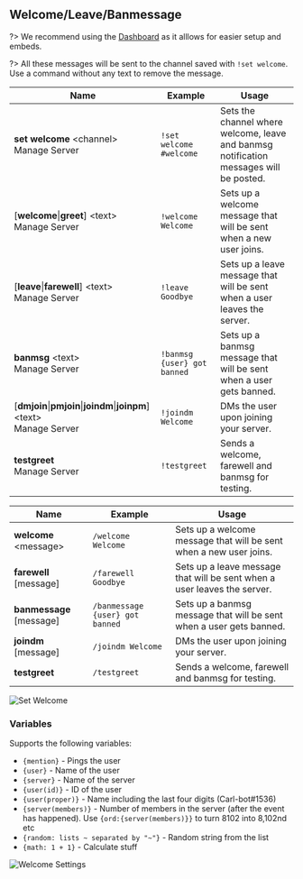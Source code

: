 ## Welcome/Leave/Banmessage

?> We recommend using the [Dashboard](https://carl.gg) as it alllows for easier setup and embeds.

<!-- tabs:start -->

<!-- tab:Prefix Commands -->
?> All these messages will be sent to the channel saved with `!set welcome`. Use a command without any text to remove the message.

Name              | Example           | Usage                                                                         
 ---------------- | ----------------- | ----------------------------------------------------------------------------- 
**set welcome** \<channel><br><span class="user-permissions">Manage Server</span> | `!set welcome #welcome` | Sets the channel where welcome, leave and banmsg notification messages will be posted.
[**welcome**\|**greet**] \<text><br><span class="user-permissions">Manage Server</span> | `!welcome Welcome` | Sets up a welcome message that will be sent when a new user joins.
[**leave**\|**farewell**] \<text><br><span class="user-permissions">Manage Server</span> | `!leave Goodbye` | Sets up a leave message that will be sent when a user leaves the server. 
**banmsg** \<text><br><span class="user-permissions">Manage Server</span> | `!banmsg {user} got banned` | Sets up a banmsg message that will be sent when a user gets banned.
[**dmjoin**\|**pmjoin**\|**joindm**\|**joinpm**] \<text><br><span class="user-permissions">Manage Server</span> | `!joindm Welcome` | DMs the user upon joining your server.             
**testgreet**<br><span class="user-permissions">Manage Server</span>     | `!testgreet`      | Sends a welcome, farewell and banmsg for testing.                             

<!-- tab:Slash Commands -->
Name              | Example           | Usage                                                                         
 ---------------- | ----------------- | ----------------------------------------------------------------------------- 
**welcome** \<message> | `/welcome Welcome` | Sets up a welcome message that will be sent when a new user joins.      
**farewell** [message] | `/farewell Goodbye` | Sets up a leave message that will be sent when a user leaves the server. 
**banmessage** [message] | `/banmessage {user} got banned` | Sets up a banmsg message that will be sent when a user gets banned.
**joindm** [message] | `/joindm Welcome` | DMs the user upon joining your server.                                    
**testgreet**     | `/testgreet`      | Sends a welcome, farewell and banmsg for testing.                            

<!-- tabs:end -->

![Set Welcome](_images/welcome_channel.png ':size=75%')

### Variables
Supports the following variables:
- `{mention}` - Pings the user
- `{user}` - Name of the user
- `{server}` - Name of the server
- `{user(id)}` - ID of the user
- `{user(proper)}` - Name including the last four digits (Carl-bot#1536)
- `{server(members)}` - Number of members in the server (after the event has happened). Use `{ord:{server(members)}}` to turn 8102 into 8,102nd etc
- `{random: lists ~ separated by "~"}` - Random string from the list
- `{math: 1 + 1}` - Calculate stuff

![Welcome Settings](_images/welcome_settings.png ':size=75%')
